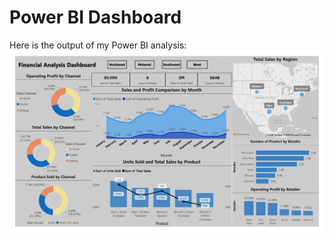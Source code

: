 # Power BI Dashboard

Here is the output of my Power BI analysis:
![Dashboard Screenshot](https://github.com/junaidnaeem-carleton/powerbi-dashboard/blob/main/dashboard.png?raw=true)
